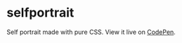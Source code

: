 # selfportrait
Self portrait made with pure CSS. View it live on [CodePen](https://codepen.io/kathykato/full/EwLYZR).
